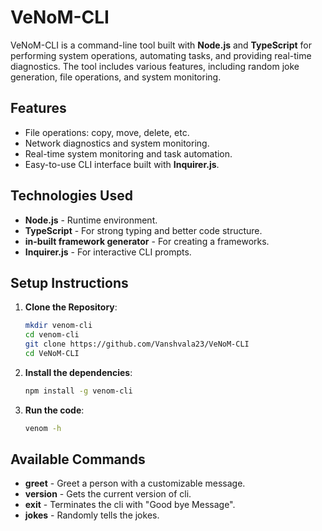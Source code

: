 # VeNoM-CLI

VeNoM-CLI is a command-line tool built with **Node.js** and **TypeScript** for performing system operations, automating tasks, and providing real-time diagnostics. The tool includes various features, including random joke generation, file operations, and system monitoring.

## Features
- File operations: copy, move, delete, etc.
- Network diagnostics and system monitoring.
- Real-time system monitoring and task automation.
- Easy-to-use CLI interface built with **Inquirer.js**.

## Technologies Used
- **Node.js** - Runtime environment.
- **TypeScript** - For strong typing and better code structure.
- **in-built framework generator** - For creating a frameworks.
- **Inquirer.js** - For interactive CLI prompts.

## Setup Instructions
1. **Clone the Repository**:
   ```bash
   mkdir venom-cli
   cd venom-cli
   git clone https://github.com/Vanshvala23/VeNoM-CLI
   cd VeNoM-CLI
2. **Install the dependencies**:
   ```bash
   npm install -g venom-cli
3. **Run the code**:
   ```bash
   venom -h

## Available Commands
- **greet** - Greet a person with a customizable message.
- **version** - Gets the current version of cli.
- **exit** - Terminates the cli with "Good bye Message".
- **jokes** - Randomly tells the jokes.
